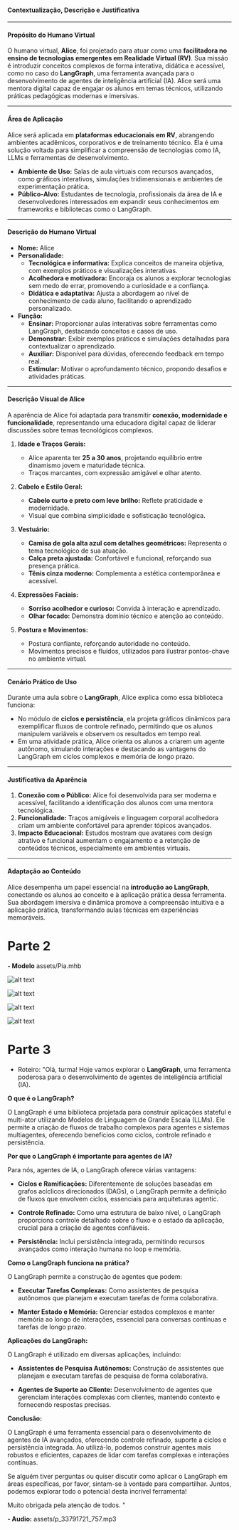 #### **Contextualização, Descrição e Justificativa**

---

#### **Propósito do Humano Virtual**

O humano virtual, **Alice**, foi projetado para atuar como uma **facilitadora no ensino de tecnologias emergentes em Realidade Virtual (RV)**. Sua missão é introduzir conceitos complexos de forma interativa, didática e acessível, como no caso do **LangGraph**, uma ferramenta avançada para o desenvolvimento de agentes de inteligência artificial (IA). Alice será uma mentora digital capaz de engajar os alunos em temas técnicos, utilizando práticas pedagógicas modernas e imersivas.

---

#### **Área de Aplicação**

Alice será aplicada em **plataformas educacionais em RV**, abrangendo ambientes acadêmicos, corporativos e de treinamento técnico. Ela é uma solução voltada para simplificar a compreensão de tecnologias como IA, LLMs e ferramentas de desenvolvimento.

- **Ambiente de Uso:** Salas de aula virtuais com recursos avançados, como gráficos interativos, simulações tridimensionais e ambientes de experimentação prática.
- **Público-Alvo:** Estudantes de tecnologia, profissionais da área de IA e desenvolvedores interessados em expandir seus conhecimentos em frameworks e bibliotecas como o LangGraph.

---

#### **Descrição do Humano Virtual**

- **Nome:** Alice
- **Personalidade:**
  - **Tecnológica e informativa:** Explica conceitos de maneira objetiva, com exemplos práticos e visualizações interativas.
  - **Acolhedora e motivadora:** Encoraja os alunos a explorar tecnologias sem medo de errar, promovendo a curiosidade e a confiança.
  - **Didática e adaptativa:** Ajusta a abordagem ao nível de conhecimento de cada aluno, facilitando o aprendizado personalizado.
- **Função:**
  - **Ensinar:** Proporcionar aulas interativas sobre ferramentas como LangGraph, destacando conceitos e casos de uso.
  - **Demonstrar:** Exibir exemplos práticos e simulações detalhadas para contextualizar o aprendizado.
  - **Auxiliar:** Disponível para dúvidas, oferecendo feedback em tempo real.
  - **Estimular:** Motivar o aprofundamento técnico, propondo desafios e atividades práticas.

---

#### **Descrição Visual de Alice**

A aparência de Alice foi adaptada para transmitir **conexão, modernidade e funcionalidade**, representando uma educadora digital capaz de liderar discussões sobre temas tecnológicos complexos.

1. **Idade e Traços Gerais:**
   - Alice aparenta ter **25 a 30 anos**, projetando equilíbrio entre dinamismo jovem e maturidade técnica.
   - Traços marcantes, com expressão amigável e olhar atento.

2. **Cabelo e Estilo Geral:**
   - **Cabelo curto e preto com leve brilho:** Reflete praticidade e modernidade.
   - Visual que combina simplicidade e sofisticação tecnológica.

3. **Vestuário:**
   - **Camisa de gola alta azul com detalhes geométricos:** Representa o tema tecnológico de sua atuação.
   - **Calça preta ajustada:** Confortável e funcional, reforçando sua presença prática.
   - **Tênis cinza moderno:** Complementa a estética contemporânea e acessível.

4. **Expressões Faciais:**
   - **Sorriso acolhedor e curioso:** Convida à interação e aprendizado.
   - **Olhar focado:** Demonstra domínio técnico e atenção ao conteúdo.

5. **Postura e Movimentos:**
   - Postura confiante, reforçando autoridade no conteúdo.
   - Movimentos precisos e fluidos, utilizados para ilustrar pontos-chave no ambiente virtual.

---

#### **Cenário Prático de Uso**

Durante uma aula sobre o **LangGraph**, Alice explica como essa biblioteca funciona:

- No módulo de **ciclos e persistência**, ela projeta gráficos dinâmicos para exemplificar fluxos de controle refinado, permitindo que os alunos manipulem variáveis e observem os resultados em tempo real.
- Em uma atividade prática, Alice orienta os alunos a criarem um agente autônomo, simulando interações e destacando as vantagens do LangGraph em ciclos complexos e memória de longo prazo.

---

#### **Justificativa da Aparência**

1. **Conexão com o Público:** Alice foi desenvolvida para ser moderna e acessível, facilitando a identificação dos alunos com uma mentora tecnológica.
2. **Funcionalidade:** Traços amigáveis e linguagem corporal acolhedora criam um ambiente confortável para aprender tópicos avançados.
3. **Impacto Educacional:** Estudos mostram que avatares com design atrativo e funcional aumentam o engajamento e a retenção de conteúdos técnicos, especialmente em ambientes virtuais.

---

#### **Adaptação ao Conteúdo**

Alice desempenha um papel essencial na **introdução ao LangGraph**, conectando os alunos ao conceito e à aplicação prática dessa ferramenta. Sua abordagem imersiva e dinâmica promove a compreensão intuitiva e a aplicação prática, transformando aulas técnicas em experiências memoráveis.

# Parte 2

**- Modelo** assets/Pia.mhb

![alt text](assets/image.png)

![alt text](assets/image-1.png)

![alt text](assets/image-2.png)

![alt text](assets/image-3.png)

# Parte 3


 - Roteiro: "Olá, turma! Hoje vamos explorar o **LangGraph**, uma ferramenta poderosa para o desenvolvimento de agentes de inteligência artificial (IA).

**O que é o LangGraph?**

O LangGraph é uma biblioteca projetada para construir aplicações stateful e multi-ator utilizando Modelos de Linguagem de Grande Escala (LLMs). Ele permite a criação de fluxos de trabalho complexos para agentes e sistemas multiagentes, oferecendo benefícios como ciclos, controle refinado e persistência. 

**Por que o LangGraph é importante para agentes de IA?**

Para nós, agentes de IA, o LangGraph oferece várias vantagens:

- **Ciclos e Ramificações:** Diferentemente de soluções baseadas em grafos acíclicos direcionados (DAGs), o LangGraph permite a definição de fluxos que envolvem ciclos, essenciais para arquiteturas agentic. 

- **Controle Refinado:** Como uma estrutura de baixo nível, o LangGraph proporciona controle detalhado sobre o fluxo e o estado da aplicação, crucial para a criação de agentes confiáveis. 

- **Persistência:** Inclui persistência integrada, permitindo recursos avançados como interação humana no loop e memória. 

**Como o LangGraph funciona na prática?**

O LangGraph permite a construção de agentes que podem:

- **Executar Tarefas Complexas:** Como assistentes de pesquisa autônomos que planejam e executam tarefas de forma colaborativa. 

- **Manter Estado e Memória:** Gerenciar estados complexos e manter memória ao longo de interações, essencial para conversas contínuas e tarefas de longo prazo. 

**Aplicações do LangGraph:**

O LangGraph é utilizado em diversas aplicações, incluindo:

- **Assistentes de Pesquisa Autônomos:** Construção de assistentes que planejam e executam tarefas de pesquisa de forma colaborativa. 

- **Agentes de Suporte ao Cliente:** Desenvolvimento de agentes que gerenciam interações complexas com clientes, mantendo contexto e fornecendo respostas precisas. 

**Conclusão:**

O LangGraph é uma ferramenta essencial para o desenvolvimento de agentes de IA avançados, oferecendo controle refinado, suporte a ciclos e persistência integrada. Ao utilizá-lo, podemos construir agentes mais robustos e eficientes, capazes de lidar com tarefas complexas e interações contínuas.

Se alguém tiver perguntas ou quiser discutir como aplicar o LangGraph em áreas específicas, por favor, sintam-se à vontade para compartilhar. Juntos, podemos explorar todo o potencial desta incrível ferramenta!

Muito obrigada pela atenção de todos. "


**- Audio:** assets/p_33791721_757.mp3


